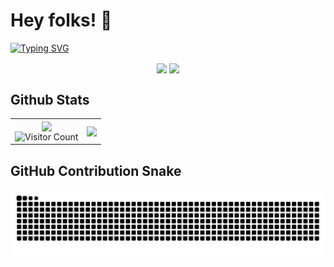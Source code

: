# Hey folks! 👋

<a href="https://github.com/zhMoody"><img src="https://readme-typing-svg.demolab.com?font=Fira+Code&size=18&pause=5000&width=1080&lines=Hi+I'm+Moody;I'm+a+front-end+development+engineer;welcome+to+my+repo" alt="Typing SVG" /></a>

<p align="center">
  <a href="https://coder.cm" target="_blank"><img  align=center src="https://img.shields.io/badge/Blgo-Moody-%23e4891c?style=for-the-badge"/></a>
  <a href="https://music.163.com/#/playlist?id=159016326" target="_blank"><img  align=center src="https://img.shields.io/badge/Music-网易云-%23e4511c?style=for-the-badge"/></a>
</p>

## Github Stats

<table  cellspacing="0" cellpadding="0">
  <tr>
    <td>
      <div align="center">
        <picture>
          <source media="(prefers-color-scheme: dark)" srcset="https://github-readme-stats.vercel.app/api?username=zhMoody&locale=cn&line_height=33&show_icons=true&hide=&theme=dark&rank_icon=default&hide_border=true">
          <source media="(prefers-color-scheme: light)" srcset="https://github-readme-stats.vercel.app/api?username=zhMoody&locale=cn&line_height=33&show_icons=true&hide=&theme=&rank_icon=default&hide_border=true">
          <img align="center" src="https://github-readme-stats.vercel.app/api?username=zhMoody&locale=cn&line_height=33&show_icons=true&hide=&theme=&rank_icon=default&hide_border=true">
        </picture>
        <br />
        <img src="https://profile-counter.glitch.me/zhMoody/count.svg" alt="Visitor Count" />
      </div>
    </td>
    <td>
      <picture>
        <source media="(prefers-color-scheme: dark)" srcset="https://github-readme-stats.vercel.app/api/top-langs/?username=zhMoody&locale=cn&theme=dracula&langs_count=10&layout=compact&hide_border=true">
        <source media="(prefers-color-scheme: light)" srcset="https://github-readme-stats.vercel.app/api/top-langs/?username=zhMoody&locale=cn&theme=&langs_count=10&layout=compact&hide_border=true">
        <img align="center" src="https://github-readme-stats.vercel.app/api/top-langs/?username=zhMoody&locale=cn&theme=&langs_count=5&layout=compact&hide_border=true"/>
      </picture>
    </td>
  </tr>
</table>

## GitHub Contribution Snake

<picture>
  <source media="(prefers-color-scheme: dark)" srcset="https://raw.githubusercontent.com/zhMoody/zhMoody/output/github-contribution-grid-snake-dark.svg">
  <source media="(prefers-color-scheme: light)" srcset="https://raw.githubusercontent.com/zhMoody/zhMoody/output/github-contribution-grid-snake.svg">
  <img alt="GitHub Contribution Grid Snake Animation" src="https://raw.githubusercontent.com/zhMoody/zhMoody/output/github-contribution-grid-snake.svg">
</picture>
